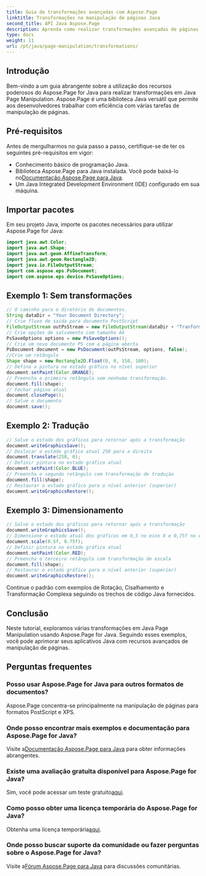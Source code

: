 ```yaml
---
title: Guia de transformações avançadas com Aspose.Page
linktitle: Transformações na manipulação de páginas Java
second_title: API Java Aspose.Page
description: Aprenda como realizar transformações avançadas de páginas em Java usando Aspose.Page for Java. Aprimore seus aplicativos Java com poderosos recursos de manipulação.
type: docs
weight: 11
url: /pt/java/page-manipulation/transformations/
---
```

## Introdução
Bem-vindo a um guia abrangente sobre a utilização dos recursos poderosos do Aspose.Page for Java para realizar transformações em Java Page Manipulation. Aspose.Page é uma biblioteca Java versátil que permite aos desenvolvedores trabalhar com eficiência com várias tarefas de manipulação de páginas.
## Pré-requisitos
Antes de mergulharmos no guia passo a passo, certifique-se de ter os seguintes pré-requisitos em vigor:
- Conhecimento básico de programação Java.
-  Biblioteca Aspose.Page para Java instalada. Você pode baixá-lo no[Documentação Aspose.Page para Java](https://reference.aspose.com/page/java/).
- Um Java Integrated Development Environment (IDE) configurado em sua máquina.
## Importar pacotes
Em seu projeto Java, importe os pacotes necessários para utilizar Aspose.Page for Java:
```java
import java.awt.Color;
import java.awt.Shape;
import java.awt.geom.AffineTransform;
import java.awt.geom.Rectangle2D;
import java.io.FileOutputStream;
import com.aspose.eps.PsDocument;
import com.aspose.eps.device.PsSaveOptions;

```
## Exemplo 1: Sem transformações
```java
// O caminho para o diretório de documentos.
String dataDir = "Your Document Directory";
// Crie fluxo de saída para documento PostScript
FileOutputStream outPsStream = new FileOutputStream(dataDir + "Tranformations_outPS.ps");
// Crie opções de salvamento com tamanho A4
PsSaveOptions options = new PsSaveOptions();
// Crie um novo documento PS com a página aberta
PsDocument document = new PsDocument(outPsStream, options, false);
//Crie um retângulo
Shape shape = new Rectangle2D.Float(0, 0, 150, 100);
// Defina a pintura no estado gráfico no nível superior
document.setPaint(Color.ORANGE);
// Preencha o primeiro retângulo sem nenhuma transformação.
document.fill(shape);
// Fechar página atual
document.closePage();
// Salve o documento
document.save();
```
## Exemplo 2: Tradução
```java
// Salve o estado dos gráficos para retornar após a transformação
document.writeGraphicsSave();
// Deslocar o estado gráfico atual 250 para a direita
document.translate(250, 0);
// Definir pintura no estado gráfico atual
document.setPaint(Color.BLUE);
// Preencha o segundo retângulo com transformação de tradução
document.fill(shape);
// Restaurar o estado gráfico para o nível anterior (superior)
document.writeGraphicsRestore();
```
## Exemplo 3: Dimensionamento
```java
// Salve o estado dos gráficos para retornar após a transformação
document.writeGraphicsSave();
// Dimensione o estado atual dos gráficos em 0,5 no eixo X e 0,75f no eixo Y
document.scale(0.5f, 0.75f);
// Definir pintura no estado gráfico atual
document.setPaint(Color.RED);
// Preencha o terceiro retângulo com transformação de escala
document.fill(shape);
// Restaurar o estado gráfico para o nível anterior (superior)
document.writeGraphicsRestore();
```
Continue o padrão com exemplos de Rotação, Cisalhamento e Transformação Complexa seguindo os trechos de código Java fornecidos.
## Conclusão
Neste tutorial, exploramos várias transformações em Java Page Manipulation usando Aspose.Page for Java. Seguindo esses exemplos, você pode aprimorar seus aplicativos Java com recursos avançados de manipulação de páginas.
## Perguntas frequentes
### Posso usar Aspose.Page for Java para outros formatos de documentos?
Aspose.Page concentra-se principalmente na manipulação de páginas para formatos PostScript e XPS.
### Onde posso encontrar mais exemplos e documentação para Aspose.Page for Java?
 Visite a[Documentação Aspose.Page para Java](https://reference.aspose.com/page/java/) para obter informações abrangentes.
### Existe uma avaliação gratuita disponível para Aspose.Page for Java?
 Sim, você pode acessar um teste gratuito[aqui](https://releases.aspose.com/).
### Como posso obter uma licença temporária do Aspose.Page for Java?
 Obtenha uma licença temporária[aqui](https://purchase.aspose.com/temporary-license/).
### Onde posso buscar suporte da comunidade ou fazer perguntas sobre o Aspose.Page for Java?
 Visite a[Fórum Aspose.Page para Java](https://forum.aspose.com/c/page/39) para discussões comunitárias.